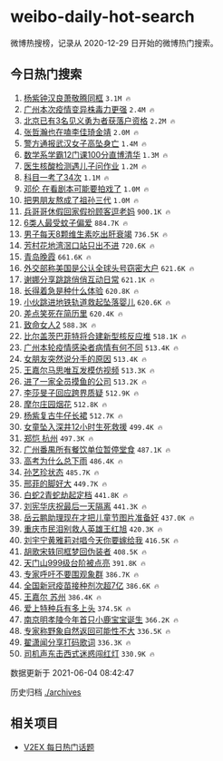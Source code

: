 # weibo-daily-hot-search

微博热搜榜，记录从 2020-12-29 日开始的微博热门搜索。

## 今日热门搜索

<!-- BEGIN -->

1. [杨紫钟汉良萧敬腾同框](https://s.weibo.com/weibo?q=%23%E6%9D%A8%E7%B4%AB%E9%92%9F%E6%B1%89%E8%89%AF%E8%90%A7%E6%95%AC%E8%85%BE%E5%90%8C%E6%A1%86%23&Refer=top) `3.1M 🔥`
1. [广州本次疫情变异株毒力更强](https://s.weibo.com/weibo?q=%23%E5%B9%BF%E5%B7%9E%E6%9C%AC%E6%AC%A1%E7%96%AB%E6%83%85%E5%8F%98%E5%BC%82%E6%A0%AA%E6%AF%92%E5%8A%9B%E6%9B%B4%E5%BC%BA%23&Refer=top) `2.4M 🔥`
1. [北京已有3名见义勇为者获落户资格](https://s.weibo.com/weibo?q=%23%E5%8C%97%E4%BA%AC%E5%B7%B2%E6%9C%893%E5%90%8D%E8%A7%81%E4%B9%89%E5%8B%87%E4%B8%BA%E8%80%85%E8%8E%B7%E8%90%BD%E6%88%B7%E8%B5%84%E6%A0%BC%23&Refer=top) `2.2M 🔥`
1. [张哲瀚也在嗑李佳琦金靖](https://s.weibo.com/weibo?q=%23%E5%BC%A0%E5%93%B2%E7%80%9A%E4%B9%9F%E5%9C%A8%E5%97%91%E6%9D%8E%E4%BD%B3%E7%90%A6%E9%87%91%E9%9D%96%23&Refer=top) `2.0M 🔥`
1. [警方通报武汉女子高坠身亡](https://s.weibo.com/weibo?q=%E8%AD%A6%E6%96%B9%E9%80%9A%E6%8A%A5%E6%AD%A6%E6%B1%89%E5%A5%B3%E5%AD%90%E9%AB%98%E5%9D%A0%E8%BA%AB%E4%BA%A1&Refer=top) `1.4M 🔥`
1. [数学系学霸12门课100分直博清华](https://s.weibo.com/weibo?q=%E6%95%B0%E5%AD%A6%E7%B3%BB%E5%AD%A6%E9%9C%B812%E9%97%A8%E8%AF%BE100%E5%88%86%E7%9B%B4%E5%8D%9A%E6%B8%85%E5%8D%8E&Refer=top) `1.3M 🔥`
1. [医生核酸检测遇儿子问作业](https://s.weibo.com/weibo?q=%23%E5%8C%BB%E7%94%9F%E6%A0%B8%E9%85%B8%E6%A3%80%E6%B5%8B%E9%81%87%E5%84%BF%E5%AD%90%E9%97%AE%E4%BD%9C%E4%B8%9A%23&Refer=top) `1.2M 🔥`
1. [科目一考了34次](https://s.weibo.com/weibo?q=%23%E7%A7%91%E7%9B%AE%E4%B8%80%E8%80%83%E4%BA%8634%E6%AC%A1%23&Refer=top) `1.1M 🔥`
1. [邓伦 在看剧本可能要拍戏了](https://s.weibo.com/weibo?q=%E9%82%93%E4%BC%A6%20%E5%9C%A8%E7%9C%8B%E5%89%A7%E6%9C%AC%E5%8F%AF%E8%83%BD%E8%A6%81%E6%8B%8D%E6%88%8F%E4%BA%86&Refer=top) `1.0M 🔥`
1. [把男朋友熬成了祖孙三代](https://s.weibo.com/weibo?q=%23%E6%8A%8A%E7%94%B7%E6%9C%8B%E5%8F%8B%E7%86%AC%E6%88%90%E4%BA%86%E7%A5%96%E5%AD%99%E4%B8%89%E4%BB%A3%23&Refer=top) `1.0M 🔥`
1. [兵哥哥休假回家假扮顾客逗老妈](https://s.weibo.com/weibo?q=%23%E5%85%B5%E5%93%A5%E5%93%A5%E4%BC%91%E5%81%87%E5%9B%9E%E5%AE%B6%E5%81%87%E6%89%AE%E9%A1%BE%E5%AE%A2%E9%80%97%E8%80%81%E5%A6%88%23&Refer=top) `900.1K 🔥`
1. [6类人最受蚊子偏爱](https://s.weibo.com/weibo?q=%236%E7%B1%BB%E4%BA%BA%E6%9C%80%E5%8F%97%E8%9A%8A%E5%AD%90%E5%81%8F%E7%88%B1%23&Refer=top) `884.7K 🔥`
1. [男子每天8颗维生素吃出肝衰竭](https://s.weibo.com/weibo?q=%23%E7%94%B7%E5%AD%90%E6%AF%8F%E5%A4%A98%E9%A2%97%E7%BB%B4%E7%94%9F%E7%B4%A0%E5%90%83%E5%87%BA%E8%82%9D%E8%A1%B0%E7%AB%AD%23&Refer=top) `736.5K 🔥`
1. [芳村花地湾滘口站只出不进](https://s.weibo.com/weibo?q=%E8%8A%B3%E6%9D%91%E8%8A%B1%E5%9C%B0%E6%B9%BE%E6%BB%98%E5%8F%A3%E7%AB%99%E5%8F%AA%E5%87%BA%E4%B8%8D%E8%BF%9B&Refer=top) `720.6K 🔥`
1. [青岛晚霞](https://s.weibo.com/weibo?q=%23%E9%9D%92%E5%B2%9B%E6%99%9A%E9%9C%9E%23&Refer=top) `661.6K 🔥`
1. [外交部称美国是公认全球头号窃密大户](https://s.weibo.com/weibo?q=%23%E5%A4%96%E4%BA%A4%E9%83%A8%E7%A7%B0%E7%BE%8E%E5%9B%BD%E6%98%AF%E5%85%AC%E8%AE%A4%E5%85%A8%E7%90%83%E5%A4%B4%E5%8F%B7%E7%AA%83%E5%AF%86%E5%A4%A7%E6%88%B7%23&Refer=top) `621.6K 🔥`
1. [谢娜分享跳跳俏俏互动日常](https://s.weibo.com/weibo?q=%23%E8%B0%A2%E5%A8%9C%E5%88%86%E4%BA%AB%E8%B7%B3%E8%B7%B3%E4%BF%8F%E4%BF%8F%E4%BA%92%E5%8A%A8%E6%97%A5%E5%B8%B8%23&Refer=top) `621.1K 🔥`
1. [长得着急是种什么体验](https://s.weibo.com/weibo?q=%23%E9%95%BF%E5%BE%97%E7%9D%80%E6%80%A5%E6%98%AF%E7%A7%8D%E4%BB%80%E4%B9%88%E4%BD%93%E9%AA%8C%23&Refer=top) `620.8K 🔥`
1. [小伙跳进地铁轨道救起坠落婴儿](https://s.weibo.com/weibo?q=%23%E5%B0%8F%E4%BC%99%E8%B7%B3%E8%BF%9B%E5%9C%B0%E9%93%81%E8%BD%A8%E9%81%93%E6%95%91%E8%B5%B7%E5%9D%A0%E8%90%BD%E5%A9%B4%E5%84%BF%23&Refer=top) `620.6K 🔥`
1. [差点笑死在简历里](https://s.weibo.com/weibo?q=%23%E5%B7%AE%E7%82%B9%E7%AC%91%E6%AD%BB%E5%9C%A8%E7%AE%80%E5%8E%86%E9%87%8C%23&Refer=top) `620.4K 🔥`
1. [致命女人2](https://s.weibo.com/weibo?q=%23%E8%87%B4%E5%91%BD%E5%A5%B3%E4%BA%BA2%23&Refer=top) `588.3K 🔥`
1. [比尔盖茨巴菲特将合建新型核反应堆](https://s.weibo.com/weibo?q=%23%E6%AF%94%E5%B0%94%E7%9B%96%E8%8C%A8%E5%B7%B4%E8%8F%B2%E7%89%B9%E5%B0%86%E5%90%88%E5%BB%BA%E6%96%B0%E5%9E%8B%E6%A0%B8%E5%8F%8D%E5%BA%94%E5%A0%86%23&Refer=top) `518.1K 🔥`
1. [广州本轮疫情感染者病情有何不同](https://s.weibo.com/weibo?q=%23%E5%B9%BF%E5%B7%9E%E6%9C%AC%E8%BD%AE%E7%96%AB%E6%83%85%E6%84%9F%E6%9F%93%E8%80%85%E7%97%85%E6%83%85%E6%9C%89%E4%BD%95%E4%B8%8D%E5%90%8C%23&Refer=top) `513.4K 🔥`
1. [女朋友突然说分手的原因](https://s.weibo.com/weibo?q=%23%E5%A5%B3%E6%9C%8B%E5%8F%8B%E7%AA%81%E7%84%B6%E8%AF%B4%E5%88%86%E6%89%8B%E7%9A%84%E5%8E%9F%E5%9B%A0%23&Refer=top) `513.4K 🔥`
1. [王嘉尔马思唯互发模仿视频](https://s.weibo.com/weibo?q=%23%E7%8E%8B%E5%98%89%E5%B0%94%E9%A9%AC%E6%80%9D%E5%94%AF%E4%BA%92%E5%8F%91%E6%A8%A1%E4%BB%BF%E8%A7%86%E9%A2%91%23&Refer=top) `513.3K 🔥`
1. [进了一家全员摸鱼的公司](https://s.weibo.com/weibo?q=%23%E8%BF%9B%E4%BA%86%E4%B8%80%E5%AE%B6%E5%85%A8%E5%91%98%E6%91%B8%E9%B1%BC%E7%9A%84%E5%85%AC%E5%8F%B8%23&Refer=top) `513.2K 🔥`
1. [李莎旻子回应跨界质疑](https://s.weibo.com/weibo?q=%23%E6%9D%8E%E8%8E%8E%E6%97%BB%E5%AD%90%E5%9B%9E%E5%BA%94%E8%B7%A8%E7%95%8C%E8%B4%A8%E7%96%91%23&Refer=top) `512.9K 🔥`
1. [摩尔庄园烟花](https://s.weibo.com/weibo?q=%E6%91%A9%E5%B0%94%E5%BA%84%E5%9B%AD%E7%83%9F%E8%8A%B1&Refer=top) `512.8K 🔥`
1. [杨紫复古牛仔长裙](https://s.weibo.com/weibo?q=%23%E6%9D%A8%E7%B4%AB%E5%A4%8D%E5%8F%A4%E7%89%9B%E4%BB%94%E9%95%BF%E8%A3%99%23&Refer=top) `512.7K 🔥`
1. [女童坠入深井12小时生死救援](https://s.weibo.com/weibo?q=%23%E5%A5%B3%E7%AB%A5%E5%9D%A0%E5%85%A5%E6%B7%B1%E4%BA%9512%E5%B0%8F%E6%97%B6%E7%94%9F%E6%AD%BB%E6%95%91%E6%8F%B4%23&Refer=top) `499.4K 🔥`
1. [郑恺 杭州](https://s.weibo.com/weibo?q=%E9%83%91%E6%81%BA%20%E6%9D%AD%E5%B7%9E&Refer=top) `497.3K 🔥`
1. [广州番禺所有餐饮单位暂停堂食](https://s.weibo.com/weibo?q=%23%E5%B9%BF%E5%B7%9E%E7%95%AA%E7%A6%BA%E6%89%80%E6%9C%89%E9%A4%90%E9%A5%AE%E5%8D%95%E4%BD%8D%E6%9A%82%E5%81%9C%E5%A0%82%E9%A3%9F%23&Refer=top) `487.1K 🔥`
1. [高考为什么总下雨](https://s.weibo.com/weibo?q=%23%E9%AB%98%E8%80%83%E4%B8%BA%E4%BB%80%E4%B9%88%E6%80%BB%E4%B8%8B%E9%9B%A8%23&Refer=top) `486.4K 🔥`
1. [孙艺珍状态](https://s.weibo.com/weibo?q=%23%E5%AD%99%E8%89%BA%E7%8F%8D%E7%8A%B6%E6%80%81%23&Refer=top) `485.7K 🔥`
1. [邢菲的脚好大](https://s.weibo.com/weibo?q=%23%E9%82%A2%E8%8F%B2%E7%9A%84%E8%84%9A%E5%A5%BD%E5%A4%A7%23&Refer=top) `449.7K 🔥`
1. [白蛇2青蛇劫起定档](https://s.weibo.com/weibo?q=%23%E7%99%BD%E8%9B%872%E9%9D%92%E8%9B%87%E5%8A%AB%E8%B5%B7%E5%AE%9A%E6%A1%A3%23&Refer=top) `441.8K 🔥`
1. [刘宪华庆祝最后一天隔离](https://s.weibo.com/weibo?q=%23%E5%88%98%E5%AE%AA%E5%8D%8E%E5%BA%86%E7%A5%9D%E6%9C%80%E5%90%8E%E4%B8%80%E5%A4%A9%E9%9A%94%E7%A6%BB%23&Refer=top) `441.3K 🔥`
1. [岳云鹏助理现在才把儿童节图片准备好](https://s.weibo.com/weibo?q=%23%E5%B2%B3%E4%BA%91%E9%B9%8F%E5%8A%A9%E7%90%86%E7%8E%B0%E5%9C%A8%E6%89%8D%E6%8A%8A%E5%84%BF%E7%AB%A5%E8%8A%82%E5%9B%BE%E7%89%87%E5%87%86%E5%A4%87%E5%A5%BD%23&Refer=top) `437.0K 🔥`
1. [重庆市民泪别救人英雄王红旭](https://s.weibo.com/weibo?q=%23%E9%87%8D%E5%BA%86%E5%B8%82%E6%B0%91%E6%B3%AA%E5%88%AB%E6%95%91%E4%BA%BA%E8%8B%B1%E9%9B%84%E7%8E%8B%E7%BA%A2%E6%97%AD%23&Refer=top) `420.3K 🔥`
1. [刘宇宁黄雅莉对唱今天你要嫁给我](https://s.weibo.com/weibo?q=%23%E5%88%98%E5%AE%87%E5%AE%81%E9%BB%84%E9%9B%85%E8%8E%89%E5%AF%B9%E5%94%B1%E4%BB%8A%E5%A4%A9%E4%BD%A0%E8%A6%81%E5%AB%81%E7%BB%99%E6%88%91%23&Refer=top) `416.5K 🔥`
1. [胡歌宋轶同框梦回伪装者](https://s.weibo.com/weibo?q=%23%E8%83%A1%E6%AD%8C%E5%AE%8B%E8%BD%B6%E5%90%8C%E6%A1%86%E6%A2%A6%E5%9B%9E%E4%BC%AA%E8%A3%85%E8%80%85%23&Refer=top) `408.5K 🔥`
1. [天门山999级台阶被点亮](https://s.weibo.com/weibo?q=%23%E5%A4%A9%E9%97%A8%E5%B1%B1999%E7%BA%A7%E5%8F%B0%E9%98%B6%E8%A2%AB%E7%82%B9%E4%BA%AE%23&Refer=top) `391.8K 🔥`
1. [专家呼吁不要围观象群](https://s.weibo.com/weibo?q=%23%E4%B8%93%E5%AE%B6%E5%91%BC%E5%90%81%E4%B8%8D%E8%A6%81%E5%9B%B4%E8%A7%82%E8%B1%A1%E7%BE%A4%23&Refer=top) `386.7K 🔥`
1. [全国新冠疫苗接种剂次超7亿](https://s.weibo.com/weibo?q=%23%E5%85%A8%E5%9B%BD%E6%96%B0%E5%86%A0%E7%96%AB%E8%8B%97%E6%8E%A5%E7%A7%8D%E5%89%82%E6%AC%A1%E8%B6%857%E4%BA%BF%23&Refer=top) `386.6K 🔥`
1. [王嘉尔 苏州](https://s.weibo.com/weibo?q=%E7%8E%8B%E5%98%89%E5%B0%94%20%E8%8B%8F%E5%B7%9E&Refer=top) `386.4K 🔥`
1. [爱上特种兵有多上头](https://s.weibo.com/weibo?q=%23%E7%88%B1%E4%B8%8A%E7%89%B9%E7%A7%8D%E5%85%B5%E6%9C%89%E5%A4%9A%E4%B8%8A%E5%A4%B4%23&Refer=top) `374.5K 🔥`
1. [南京明孝陵今年首只小鹿宝宝诞生](https://s.weibo.com/weibo?q=%23%E5%8D%97%E4%BA%AC%E6%98%8E%E5%AD%9D%E9%99%B5%E4%BB%8A%E5%B9%B4%E9%A6%96%E5%8F%AA%E5%B0%8F%E9%B9%BF%E5%AE%9D%E5%AE%9D%E8%AF%9E%E7%94%9F%23&Refer=top) `366.2K 🔥`
1. [专家称野象自然返回可能性不大](https://s.weibo.com/weibo?q=%23%E4%B8%93%E5%AE%B6%E7%A7%B0%E9%87%8E%E8%B1%A1%E8%87%AA%E7%84%B6%E8%BF%94%E5%9B%9E%E5%8F%AF%E8%83%BD%E6%80%A7%E4%B8%8D%E5%A4%A7%23&Refer=top) `336.5K 🔥`
1. [翟潇闻分享打码歌词](https://s.weibo.com/weibo?q=%23%E7%BF%9F%E6%BD%87%E9%97%BB%E5%88%86%E4%BA%AB%E6%89%93%E7%A0%81%E6%AD%8C%E8%AF%8D%23&Refer=top) `336.3K 🔥`
1. [司机声东击西式迷惑闯红灯](https://s.weibo.com/weibo?q=%23%E5%8F%B8%E6%9C%BA%E5%A3%B0%E4%B8%9C%E5%87%BB%E8%A5%BF%E5%BC%8F%E8%BF%B7%E6%83%91%E9%97%AF%E7%BA%A2%E7%81%AF%23&Refer=top) `330.9K 🔥`

数据更新于 2021-06-04 08:42:47

<!-- END -->

历史归档 [./archives](./archives)

## 相关项目

- [V2EX 每日热门话题](https://github.com/boojack/v2ex-daily-hot-topic)
